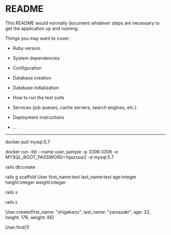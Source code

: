 # README

This README would normally document whatever steps are necessary to get the
application up and running.

Things you may want to cover:

* Ruby version

* System dependencies

* Configuration

* Database creation

* Database initialization

* How to run the test suite

* Services (job queues, cache servers, search engines, etc.)

* Deployment instructions

* ...



---

docker pull mysql:5.7


docker run -itd --name user_sample -p 3306:3306 -e MYSQL_ROOT_PASSWORD=1qazxsw2 -d mysql:5.7



rails db:create


rails g scaffold User first_name:text last_name:text age:integer height:integer weight:integer


rails s

rails c

User.create(first_name: "shigekazu", last_name: "yamazaki", age: 32, height: 176, weight: 85)


User.find(1)
